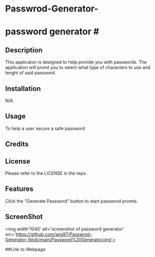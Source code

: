# Passwrod-Generator-

# password generator # <Module-3-Challenge>

## Description
This applicaton is designed to help provide you with passwords. The application will promt you to select what type of characters to use and lenght of said password. 
## Installation
N/A

## Usage
To help a user secure a safe password 
## Credits

## License
Please refer to the LICENSE in the repo.

## Features
Click the "Generate Password" button to start passwrod promts. 

## ScreenShot
<img width'1040' alt='screenshot of password generator' src='https://github.com/wjg97/Passwrod-Generator-/blob/main/Password%20Generator.png'>

##Link to Webpage


